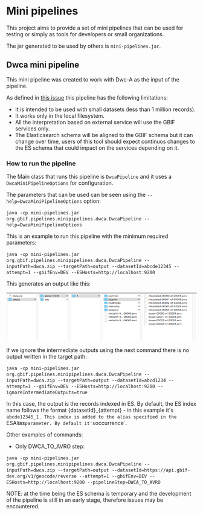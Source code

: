 # Mini pipelines #
This project aims to provide a set of mini pipelines that can be used for testing or simply as tools for developers or small organizations. 

The jar generated to be used by others is `mini-pipelines.jar`.

## Dwca mini pipeline ##
This mini pipeline was created to work with Dwc-A as the input of the pipeline.

As defined in [this issue](https://github.com/gbif/pipelines/issues/116) this pipeline has the following limitations:
- It is intended to be used with small datasets (less than 1 million records).
- It works only in the local filesystem.
- All the interpretation based on external service will use the GBIF services only.
- The Elasticsearch schema will be aligned to the GBIF schema but it can change over time, users of this tool should expect continuos changes to the ES schema that could impact on the services depending on it.

### How to run the pipeline ###
The Main class that runs this pipeline is `DwcaPipeline` and it uses a `DwcaMiniPipelineOptions` for configuration.

The parameters that can be used can be seen using the `--help=DwcaMiniPipelineOptions` option:

~~~~
java -cp mini-pipelines.jar org.gbif.pipelines.minipipelines.dwca.DwcaPipeline --help=DwcaMiniPipelineOptions
~~~~ 


This is an example to run this pipeline with the minimum required parameters:

~~~~
java -cp mini-pipelines.jar org.gbif.pipelines.minipipelines.dwca.DwcaPipeline --inputPath=dwca.zip --targetPath=output --datasetId=abcde12345 --attempt=1 --gbifEnv=DEV --ESHosts=http://localhost:9200
~~~~ 

 This generates an output like this:

 <img src="docs/output_generated.png">

If we ignore the intermediate outputs using the next command there is no output written in the target path:

~~~~
java -cp mini-pipelines.jar org.gbif.pipelines.minipipelines.dwca.DwcaPipeline --inputPath=dwca.zip --targetPath=output --datasetId=abcd1234 --attempt=1 --gbifEnv=DEV --ESHosts=http://localhost:9200 --ignoreIntermediateOutputs=true
~~~~ 

In this case, the output is the records indexed in ES. 
By default, the ES index name follows the format {datasetId}_{attempt} - in this example it's `abcde12345_1. This index is added to the alias specified in the `ESAlias` parameter. By default it's `occurrence`.


Other examples of commands:
- Only DWCA_TO_AVRO step: 
~~~~
java -cp mini-pipelines.jar org.gbif.pipelines.minipipelines.dwca.DwcaPipeline --inputPath=dwca.zip --targetPath=output --datasetId=https://api.gbif-dev.org/v1/geocode/reverse --attempt=1 --gbifEnv=DEV --ESHosts=http://localhost:9200 --pipelineStep=DWCA_TO_AVRO
~~~~ 


NOTE: at the time being the ES schema is temporary and the development of the pipeline is still in an early stage, therefore issues may be encountered.
